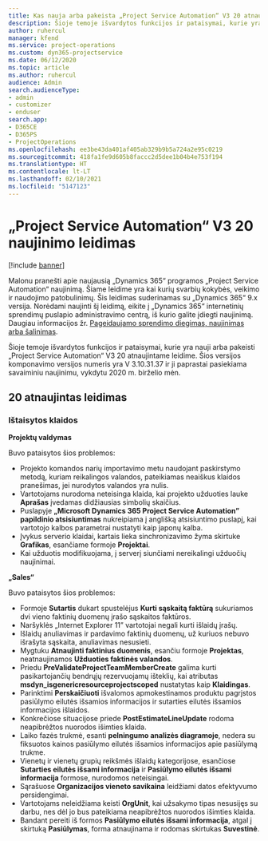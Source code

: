 ```yaml
---
title: Kas nauja arba pakeista „Project Service Automation“ V3 20 atnaujintame leidime
description: Šioje temoje išvardytos funkcijos ir pataisymai, kurie yra pasiekiami „Project Service Automation“ V3 20 naujinimo leidime
author: ruhercul
manager: kfend
ms.service: project-operations
ms.custom: dyn365-projectservice
ms.date: 06/12/2020
ms.topic: article
ms.author: ruhercul
audience: Admin
search.audienceType:
- admin
- customizer
- enduser
search.app:
- D365CE
- D365PS
- ProjectOperations
ms.openlocfilehash: ee3be43da401af405ab329b9b5a724a2e95c0219
ms.sourcegitcommit: 418fa1fe9d605b8faccc2d5dee1b04b4e753f194
ms.translationtype: HT
ms.contentlocale: lt-LT
ms.lasthandoff: 02/10/2021
ms.locfileid: "5147123"
---
```

# <a name="project-service-automation-update-release-20-v3"></a>„Project Service Automation“ V3 20 naujinimo leidimas

[!include [banner](../includes/psa-now-project-operations.md)]

Malonu pranešti apie naujausią „Dynamics 365“ programos „Project Service Automation“ naujinimą. Šiame leidime yra kai kurių svarbių kokybės, veikimo ir naudojimo patobulinimų. Šis leidimas suderinamas su „Dynamics 365“ 9.x versija. Norėdami naujinti šį leidimą, eikite į „Dynamics 365“ internetinių sprendimų puslapio administravimo centrą, iš kurio galite įdiegti naujinimą. Daugiau informacijos žr. [Pageidaujamo sprendimo diegimas, naujinimas arba šalinimas](https://docs.microsoft.com/power-platform/admin/install-remove-preferred-solution).

Šioje temoje išvardytos funkcijos ir pataisymai, kurie yra nauji arba pakeisti „Project Service Automation“ V3 20 atnaujintame leidime. Šios versijos komponavimo versijos numeris yra V 3.10.31.37 ir ji paprastai pasiekiama savaiminiu naujinimu, vykdytu 2020 m. birželio mėn.

## <a name="update-release-20"></a>20 atnaujintas leidimas

### <a name="bug-fixes"></a>Ištaisytos klaidos

**Projektų valdymas**

Buvo pataisytos šios problemos:

- Projekto komandos narių importavimo metu naudojant paskirstymo metodą, kuriam reikalingos valandos, pateikiamas neaiškus klaidos pranešimas, jei nurodytos valandos yra nulis.
- Vartotojams nurodoma neteisinga klaida, kai projekto užduoties lauke **Aprašas** įvedamas didžiausias simbolių skaičius.
- Puslapyje **„Microsoft Dynamics 365 Project Service Automation” papildinio atsisiuntimas** nukreipiama į anglišką atsisiuntimo puslapį, kai vartotojo kalbos parametrai nustatyti kaip japonų kalba.
- Įvykus serverio klaidai, kartais lieka sinchronizavimo žyma skirtuke **Grafikas**, esančiame formoje **Projektai**.
- Kai užduotis modifikuojama, į serverį siunčiami nereikalingi užduočių naujinimai.

**„Sales“**

Buvo pataisytos šios problemos:

- Formoje **Sutartis** dukart spustelėjus **Kurti sąskaitą faktūrą** sukuriamos dvi vieno faktinių duomenų įrašo sąskaitos faktūros.
- Naršyklės „Internet Explorer 11” vartotojai negali kurti išlaidų įrašų.
- Išlaidų anuliavimas ir pardavimo faktinių duomenų, už kuriuos nebuvo išrašyta sąskaita, anuliavimas nesusieti.
- Mygtuku **Atnaujinti faktinius duomenis**, esančiu formoje **Projektas**, neatnaujinamos **Užduoties faktinės valandos**.
- Priedu **PreValidateProjectTeamMemberCreate** galima kurti pasikartojančių bendrųjų rezervuojamų išteklių, kai atributas **msdyn_isgenericresourceprojectscoped** nustatytas kaip **Klaidingas**.
- Parinktimi **Perskaičiuoti** išvalomos apmokestinamos produktu pagrįstos pasiūlymo eilutės išsamios informacijos ir sutarties eilutės išsamios informacijos išlaidos.
- Konkrečiose situacijose priede **PostEstimateLineUpdate** rodoma neapibrėžtos nuorodos išimties klaida.
- Laiko fazės trukmė, esanti **pelningumo analizės diagramoje**, nedera su fiksuotos kainos pasiūlymo eilutės išsamios informacijos apie pasiūlymą trukme.
- Vienetų ir vienetų grupių reikšmės išlaidų kategorijose, esančiose **Sutarties eilutės išsami informacija** ir **Pasiūlymo eilutės išsami informacija** formose, nurodomos neteisingai.
- Sąrašuose **Organizacijos vieneto savikaina** leidžiami datos efektyvumo persidengimai.
- Vartotojams neleidžiama keisti **OrgUnit**, kai užsakymo tipas nesusijęs su darbu, nes dėl jo bus pateikiama neapibrėžtos nuorodos išimties klaida.
- Bandant pereiti iš formos **Pasiūlymo eilutės išsami informacija**, atgal į skirtuką **Pasiūlymas**, forma atnaujinama ir rodomas skirtukas **Suvestinė**.
